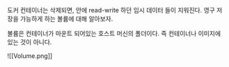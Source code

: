 도커 컨테이너는 삭제되면, 안에 read-write 하던 임시 데이터 들이 지워진다. 영구 저장을 가능하게 하는 볼륨에 대해 알아보자.

볼륨은 컨테이너가 마운트 되어있는 호스트 머신의 폴더이다. 즉 컨테이너나 이미지에 있는 것이 아니다.

![[Volume.png]]